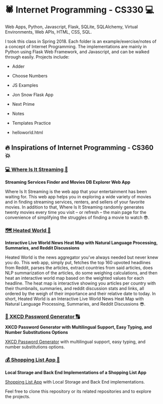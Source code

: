 # :spider: Internet Programming - CS330 :computer:

Web Apps, Python, Javascript, Flask, SQLite, SQLAlchemy, Virtual Environments, Web APIs, HTML, CSS, SQL.

I took this class in Spring 2018. Each folder is an example/exercise/notes of a concept of Internet Programming. The implementations are mainly in Python using Flask Web Framework, and Javascript, and can be walked through easily. Projects include:

* Adder

* Choose Numbers

* JS Examples

* Jon Snow Flask App

* Next Prime

* Notes

* Templates Practice

* helloworld.html

## :fire: Inspirations of Internet Programming - CS360 :boom:

### [:computer: Where Is It Streaming :movie_camera:](https://github.com/Ahmad-Magdy-Osman/WhereIsItStreaming/)

**Streaming Services Finder and Movies DB Explorer Web App**

Where Is It Streaming is the web app that your entertainment has been waiting for. This web app helps you in exploring a wide variety of movies and in finding streaming services, renters, and sellers of your favorite movies. In addition to that, Where Is It Streaming randomly generates twenty movies every time you visit – or refresh – the main page for the convenience of simplifying the struggles of finding a movie to watch :sunglasses:.

### [:world_map: Heated World :newspaper:](https://github.com/Ahmad-Magdy-Osman/HeatedWorld)

**Interactive Live World News Heat Map with Natural Language Processing, Summaries, and Reddit Discussions**

Heated World is the news aggregator you've always needed but never knew you do. This web app, simply put, fetches the top 160 upvoted headlines from Reddit, parses the articles, extract countries from said articles, does NLP summarization of the articles, do some weighing calculations, and then heat an interactive world map based on the weighted values for each headline. The heat map is interactive showing you articles per country with their thumbnails, summaries, and reddit discussion stats and links, all ordered by the weigh of their importance and their relative date to today. In short, Heated World is an Interactive Live World News Heat Map with Natural Language Processing, Summaries, and Reddit Discussions :sunglasses:.

### [:1234: XKCD Password Generator :capital_abcd:](https://github.com/Ahmad-Magdy-Osman/XKCDPasswordGenerator)

**XKCD Password Generator with Multilingual Support, Easy Typing, and Number Substitutions Options**

[XKCD Password Generator](https://serene-shore-69092.herokuapp.com/) with multilingual support, easy typing, and number substitutions options.

### [:moneybag: Shopping List App :shopping_cart:](https://github.com/Ahmad-Magdy-Osman/ShoppingListApp)

**Local Storage and Back End Implementations of a Shopping List App**

[Shopping List App](https://ahmadosman.com/ShoppingListApp/) with Local Storage and Back End implementations.

Feel free to clone this repository or its related repositories and to explore the projects.
